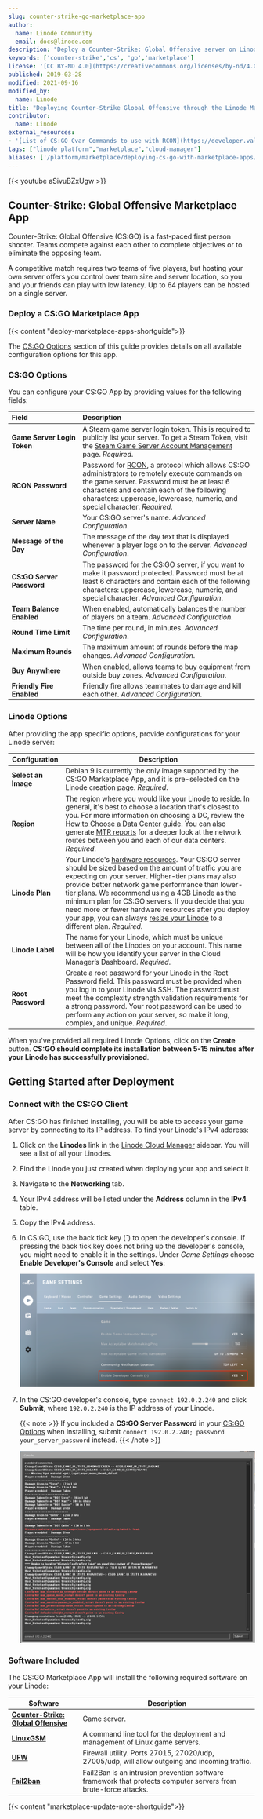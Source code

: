 ```yaml
---
slug: counter-strike-go-marketplace-app
author:
  name: Linode Community
  email: docs@linode.com
description: "Deploy a Counter-Strike: Global Offensive server on Linode using Marketplace Apps."
keywords: ['counter-strike','cs', 'go','marketplace']
license: '[CC BY-ND 4.0](https://creativecommons.org/licenses/by-nd/4.0)'
published: 2019-03-28
modified: 2021-09-16
modified_by:
  name: Linode
title: "Deploying Counter-Strike Global Offensive through the Linode Marketplace"
contributor:
  name: Linode
external_resources:
- '[List of CS:GO Cvar Commands to use with RCON](https://developer.valvesoftware.com/wiki/List_of_CS:GO_Cvars)'
tags: ["linode platform","marketplace","cloud-manager"]
aliases: ['/platform/marketplace/deploying-cs-go-with-marketplace-apps/', '/platform/one-click/deploying-cs-go-with-one-click-apps/','/guides/deploying-cs-go-with-marketplace-apps/']
---
```


{{< youtube aSivuBZxUgw >}}

## Counter-Strike: Global Offensive Marketplace App

Counter-Strike: Global Offensive (CS:GO) is a fast-paced first person shooter. Teams compete against each other to complete objectives or to eliminate the opposing team.

A competitive match requires two teams of five players, but hosting your own server offers you control over team size and server location, so you and your friends can play with low latency. Up to 64 players can be hosted on a single server.

### Deploy a CS:GO Marketplace App

{{< content "deploy-marketplace-apps-shortguide">}}

The [CS:GO Options](#cs-go-options) section of this guide provides details on all available configuration options for this app.

### CS:GO Options

You can configure your CS:GO App by providing values for the following fields:

| **Field**&nbsp;&nbsp;&nbsp;&nbsp;&nbsp;&nbsp;&nbsp;&nbsp;&nbsp;&nbsp;&nbsp;&nbsp;&nbsp;&nbsp;&nbsp;&nbsp;&nbsp;&nbsp;&nbsp;&nbsp;&nbsp;&nbsp;&nbsp;&nbsp; | **Description** |
|:--------------|:------------|
| **Game Server Login Token** | A Steam game server login token. This is required to publicly list your server. To get a Steam Token, visit the [Steam Game Server Account Management](https://steamcommunity.com/dev/managegameservers) page. *Required*. |
| **RCON Password** | Password for [RCON](https://developer.valvesoftware.com/wiki/Source_RCON_Protocol), a protocol which allows CS:GO administrators to remotely execute commands on the game server. Password must be at least 6 characters and contain each of the following characters: uppercase, lowercase, numeric, and special character. *Required*. |
| **Server Name** | Your CS:GO server's name. *Advanced Configuration*. |
| **Message of the Day** | The message of the day text that is displayed whenever a player logs on to the server. *Advanced Configuration*. |
| **CS:GO Server Password** | The password for the CS:GO server, if you want to make it password protected. Password must be at least 6 characters and contain each of the following characters: uppercase, lowercase, numeric, and special character. *Advanced Configuration*. |
| **Team Balance Enabled** | When enabled, automatically balances the number of players on a team. *Advanced Configuration*. |
| **Round Time Limit** | The time per round, in minutes. *Advanced Configuration*. |
| **Maximum Rounds** | The maximum amount of rounds before the map changes. *Advanced Configuration*. |
| **Buy Anywhere** | When enabled, allows teams to buy equipment from outside buy zones. *Advanced Configuration*. |
| **Friendly Fire Enabled** | Friendly fire allows teammates to damage and kill each other. *Advanced Configuration*. |


### Linode Options

After providing the app specific options, provide configurations for your Linode server:

| **Configuration** | **Description** |
|-------------------|-----------------|
| **Select an Image** | Debian 9 is currently the only image supported by the CS:GO Marketplace App, and it is pre-selected on the Linode creation page. *Required*. |
| **Region** | The region where you would like your Linode to reside. In general, it's best to choose a location that's closest to you. For more information on choosing a DC, review the [How to Choose a Data Center](/docs/platform/how-to-choose-a-data-center) guide. You can also generate [MTR reports](/docs/networking/diagnostics/diagnosing-network-issues-with-mtr/) for a deeper look at the network routes between you and each of our data centers. *Required*. |
| **Linode Plan** | Your Linode's [hardware resources](/docs/platform/how-to-choose-a-linode-plan/#hardware-resource-definitions). Your CS:GO server should be sized based on the amount of traffic you are expecting on your server. Higher-tier plans may also provide better network game performance than lower-tier plans. We recommend using a 4GB Linode as the minimum plan for CS:GO servers. If you decide that you need more or fewer hardware resources after you deploy your app, you can always [resize your Linode](/docs/platform/disk-images/resizing-a-linode/) to a different plan. *Required*. |
| **Linode Label** | The name for your Linode, which must be unique between all of the Linodes on your account. This name will be how you identify your server in the Cloud Manager’s Dashboard. *Required*. |
| **Root Password** | Create a root password for your Linode in the Root Password field. This password must be provided when you log in to your Linode via SSH. The password must meet the complexity strength validation requirements for a strong password. Your root password can be used to perform any action on your server, so make it long, complex, and unique. *Required*. |

When you've provided all required Linode Options, click on the **Create** button. **CS:GO should complete its installation between 5-15 minutes after your Linode has successfully provisioned**.

## Getting Started after Deployment

### Connect with the CS:GO Client

After CS:GO has finished installing, you will be able to access your game server by connecting to its IP address. To find your Linode's IPv4 address:

1. Click on the **Linodes** link in the [Linode Cloud Manager](https://cloud.linode.com) sidebar. You will see a list of all your Linodes.

1. Find the Linode you just created when deploying your app and select it.

1. Navigate to the **Networking** tab.

1. Your IPv4 address will be listed under the **Address** column in the **IPv4** table.

1. Copy the IPv4 address.

1. In CS:GO, use the back tick key (**&#96;**) to open the developer's console. If pressing the back tick key does not bring up the developer's console, you might need to enable it in the settings. Under *Game Settings* choose **Enable Developer's Console** and select **Yes**:

    ![Enable the developer's console if it is not currently enabled.](cs-go-enable-developer-console.png)

1. In the CS:GO developer's console, type `connect 192.0.2.240` and click **Submit**, where `192.0.2.240` is the IP address of your Linode.

    {{< note >}}
If you included a **CS:GO Server Password** in your [CS:GO Options](#cs-go-options) when installing, submit `connect 192.0.2.240; password your_server_password` instead.
    {{< /note >}}

    ![The CS:GO developer's console.](cs-go-developers-console.png)

### Software Included

The CS:GO Marketplace App will install the following required software on your Linode:

| **Software** | **Description** |
|--------------|-----------------|
| [**Counter-Strike: Global Offensive**](https://store.steampowered.com/app/730/CounterStrike_Global_Offensive/) | Game server. |
| [**LinuxGSM**](https://linuxgsm.com) | A command line tool for the deployment and management of Linux game servers. |
| [**UFW**](https://wiki.ubuntu.com/UncomplicatedFirewall) | Firewall utility. Ports 27015, 27020/udp, 27005/udp, will allow outgoing and incoming traffic. |
| [**Fail2ban**](https://www.fail2ban.org/wiki/index.php/Main_Page) | Fail2Ban is an intrusion prevention software framework that protects computer servers from brute-force attacks. |

{{< content "marketplace-update-note-shortguide">}}
